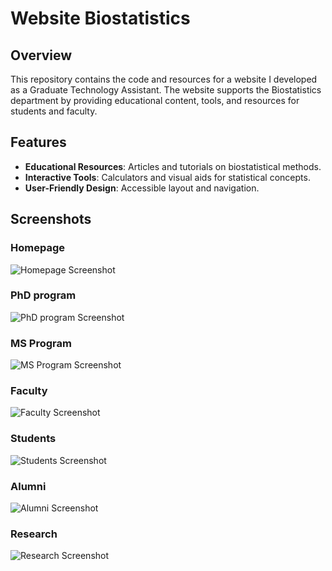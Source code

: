 # Website Biostatistics

## Overview

This repository contains the code and resources for a website I developed as a Graduate Technology Assistant. The website supports the Biostatistics department by providing educational content, tools, and resources for students and faculty.

## Features

- **Educational Resources**: Articles and tutorials on biostatistical methods.
- **Interactive Tools**: Calculators and visual aids for statistical concepts.
- **User-Friendly Design**: Accessible layout and navigation.

## Screenshots
### Homepage
![Homepage Screenshot](docs/homepage.png)
### PhD program
![PhD program Screenshot](docs/phd_program.png)
### MS Program
![MS Program Screenshot](docs/ms_program.png)
### Faculty
![Faculty Screenshot](docs/faculty.png)
### Students
![Students Screenshot](docs/students.png)
### Alumni
![Alumni Screenshot](docs/alumni.png)
### Research
![Research Screenshot](docs/research.png)
